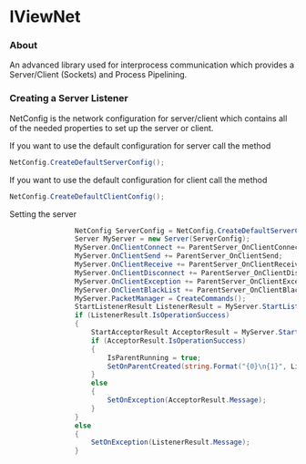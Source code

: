 # IViewNet

### About
An advanced library used for interprocess communication which provides a Server/Client (Sockets) and Process Pipelining.

### Creating a Server Listener
NetConfig is the network configuration for server/client which contains all of the needed properties to set up the server or client.

If you want to use the default configuration for server call the method 
```csharp
NetConfig.CreateDefaultServerConfig();
```
If you want to use the default configuration for client call the method
```csharp
NetConfig.CreateDefaultClientConfig();
```
Setting the server
```csharp
                NetConfig ServerConfig = NetConfig.CreateDefaultServerConfig();
                Server MyServer = new Server(ServerConfig);
                MyServer.OnClientConnect += ParentServer_OnClientConnect;
                MyServer.OnClientSend += ParentServer_OnClientSend;
                MyServer.OnClientReceive += ParentServer_OnClientReceive;
                MyServer.OnClientDisconnect += ParentServer_OnClientDisconnect;
                MyServer.OnClientException += ParentServer_OnClientException;
                MyServer.OnClientBlackList += ParentServer_OnClientBlackList;
                MyServer.PacketManager = CreateCommands();
                StartListenerResult ListenerResult = MyServer.StartListener();
                if (ListenerResult.IsOperationSuccess)
                {
                    StartAcceptorResult AcceptorResult = MyServer.StartAcceptor();
                    if (AcceptorResult.IsOperationSuccess)
                    {
                        IsParentRunning = true;
                        SetOnParentCreated(string.Format("{0}\n{1}", ListenerResult.Message, AcceptorResult.Message));
                    }
                    else
                    {
                        SetOnException(AcceptorResult.Message);
                    }
                }
                else
                {
                    SetOnException(ListenerResult.Message);
                }

